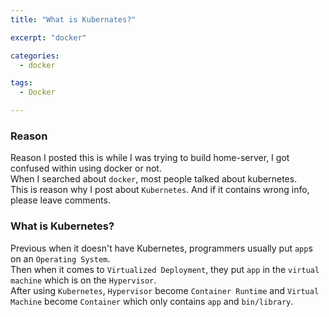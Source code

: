 ```yaml
---
title: "What is Kubernates?"

excerpt: "docker"

categories:
  - docker

tags:
  - Docker

---
```


### Reason

Reason I posted this is while I was trying to build home-server, I got confused within using docker or not.  
When I searched about `docker`, most people talked about kubernetes.  
This is reason why I post about `Kubernetes`. And if it contains wrong info, please leave comments.

### What is Kubernetes?

Previous when it doesn't have Kubernetes, programmers usually put `app`s on an `Operating System`.  
Then when it comes to `Virtualized Deployment`, they put `app` in the `virtual machine` which is on the `Hypervisor`.  
After using `Kubernetes`, `Hypervisor` become `Container Runtime` and `Virtual Machine` become `Container` which only contains `app` and `bin/library`.